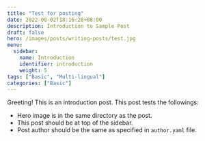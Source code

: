```yaml
---
title: "Test for posting"
date: 2022-08-02T18:16:28+08:00
description: Introduction to Sample Post
draft: false
hero: /images/posts/writing-posts/test.jpg
menu:
  sidebar:
    name: Introduction
    identifier: introduction
    weight: 5
tags: ["Basic", "Multi-lingual"]
categories: ["Basic"]
---
```


Greeting! This is an introduction post. This post tests the followings:

- Hero image is in the same directory as the post.
- This post should be at top of the sidebar.
- Post author should be the same as specified in `author.yaml` file.
